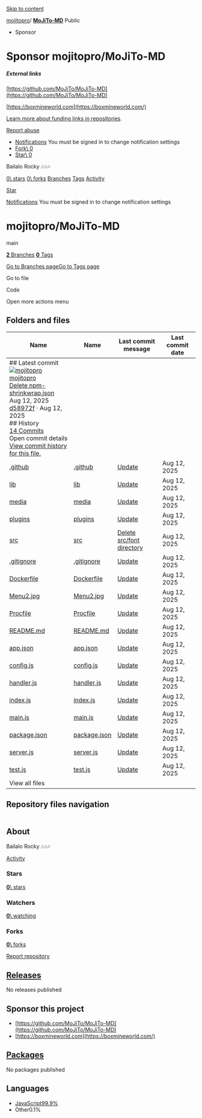 [Skip to content](https://github.com/mojitopro/MoJiTo-MD#start-of-content)

[mojitopro](https://github.com/mojitopro)/ **[MoJiTo-MD](https://github.com/mojitopro/MoJiTo-MD)** Public

- Sponsor







# Sponsor mojitopro/MoJiTo-MD



















##### External links









[https://github.com/MoJiTo/MoJiTo-MD](https://github.com/MoJiTo/MoJiTo-MD)











[https://boxmineworld.com](https://boxmineworld.com/)









[Learn more about funding links in repositories](https://docs.github.com/repositories/managing-your-repositorys-settings-and-features/customizing-your-repository/displaying-a-sponsor-button-in-your-repository).




[Report abuse](https://github.com/contact/report-abuse?report=mojitopro%2FMoJiTo-MD+%28Repository+Funding+Links%29)

- [Notifications](https://github.com/login?return_to=%2Fmojitopro%2FMoJiTo-MD) You must be signed in to change notification settings
- [Fork\\
0](https://github.com/login?return_to=%2Fmojitopro%2FMoJiTo-MD)
- [Star\\
0](https://github.com/login?return_to=%2Fmojitopro%2FMoJiTo-MD)


Bailalo Rocky 🎶🎶🎶


[0\\
stars](https://github.com/mojitopro/MoJiTo-MD/stargazers) [0\\
forks](https://github.com/mojitopro/MoJiTo-MD/forks) [Branches](https://github.com/mojitopro/MoJiTo-MD/branches) [Tags](https://github.com/mojitopro/MoJiTo-MD/tags) [Activity](https://github.com/mojitopro/MoJiTo-MD/activity)

[Star](https://github.com/login?return_to=%2Fmojitopro%2FMoJiTo-MD)

[Notifications](https://github.com/login?return_to=%2Fmojitopro%2FMoJiTo-MD) You must be signed in to change notification settings

# mojitopro/MoJiTo-MD

main

[**2** Branches](https://github.com/mojitopro/MoJiTo-MD/branches) [**0** Tags](https://github.com/mojitopro/MoJiTo-MD/tags)

[Go to Branches page](https://github.com/mojitopro/MoJiTo-MD/branches)[Go to Tags page](https://github.com/mojitopro/MoJiTo-MD/tags)

Go to file

Code

Open more actions menu

## Folders and files

| Name | Name | Last commit message | Last commit date |
| --- | --- | --- | --- |
| ## Latest commit<br>[![mojitopro](https://avatars.githubusercontent.com/u/209205280?v=4&size=40)](https://github.com/mojitopro)[mojitopro](https://github.com/mojitopro/MoJiTo-MD/commits?author=mojitopro)<br>[Delete npm-shrinkwrap.json](https://github.com/mojitopro/MoJiTo-MD/commit/d58972f9d7421f40e2a0a0aedef73352d4c6dee8)<br>Aug 12, 2025<br>[d58972f](https://github.com/mojitopro/MoJiTo-MD/commit/d58972f9d7421f40e2a0a0aedef73352d4c6dee8) · Aug 12, 2025<br>## History<br>[14 Commits](https://github.com/mojitopro/MoJiTo-MD/commits/main/) <br>Open commit details<br>[View commit history for this file.](https://github.com/mojitopro/MoJiTo-MD/commits/main/) |
| [.github](https://github.com/mojitopro/MoJiTo-MD/tree/main/.github ".github") | [.github](https://github.com/mojitopro/MoJiTo-MD/tree/main/.github ".github") | [Update](https://github.com/mojitopro/MoJiTo-MD/commit/d6accd5dd67f3f82ccc52615b22649a616c3c83f "Update") | Aug 12, 2025 |
| [lib](https://github.com/mojitopro/MoJiTo-MD/tree/main/lib "lib") | [lib](https://github.com/mojitopro/MoJiTo-MD/tree/main/lib "lib") | [Update](https://github.com/mojitopro/MoJiTo-MD/commit/d6accd5dd67f3f82ccc52615b22649a616c3c83f "Update") | Aug 12, 2025 |
| [media](https://github.com/mojitopro/MoJiTo-MD/tree/main/media "media") | [media](https://github.com/mojitopro/MoJiTo-MD/tree/main/media "media") | [Update](https://github.com/mojitopro/MoJiTo-MD/commit/d6accd5dd67f3f82ccc52615b22649a616c3c83f "Update") | Aug 12, 2025 |
| [plugins](https://github.com/mojitopro/MoJiTo-MD/tree/main/plugins "plugins") | [plugins](https://github.com/mojitopro/MoJiTo-MD/tree/main/plugins "plugins") | [Update](https://github.com/mojitopro/MoJiTo-MD/commit/d6accd5dd67f3f82ccc52615b22649a616c3c83f "Update") | Aug 12, 2025 |
| [src](https://github.com/mojitopro/MoJiTo-MD/tree/main/src "src") | [src](https://github.com/mojitopro/MoJiTo-MD/tree/main/src "src") | [Delete src/font directory](https://github.com/mojitopro/MoJiTo-MD/commit/f04f93df18a7faa44f5f852699bd71f956381197 "Delete src/font directory") | Aug 12, 2025 |
| [.gitignore](https://github.com/mojitopro/MoJiTo-MD/blob/main/.gitignore ".gitignore") | [.gitignore](https://github.com/mojitopro/MoJiTo-MD/blob/main/.gitignore ".gitignore") | [Update](https://github.com/mojitopro/MoJiTo-MD/commit/d6accd5dd67f3f82ccc52615b22649a616c3c83f "Update") | Aug 12, 2025 |
| [Dockerfile](https://github.com/mojitopro/MoJiTo-MD/blob/main/Dockerfile "Dockerfile") | [Dockerfile](https://github.com/mojitopro/MoJiTo-MD/blob/main/Dockerfile "Dockerfile") | [Update](https://github.com/mojitopro/MoJiTo-MD/commit/d6accd5dd67f3f82ccc52615b22649a616c3c83f "Update") | Aug 12, 2025 |
| [Menu2.jpg](https://github.com/mojitopro/MoJiTo-MD/blob/main/Menu2.jpg "Menu2.jpg") | [Menu2.jpg](https://github.com/mojitopro/MoJiTo-MD/blob/main/Menu2.jpg "Menu2.jpg") | [Update](https://github.com/mojitopro/MoJiTo-MD/commit/d6accd5dd67f3f82ccc52615b22649a616c3c83f "Update") | Aug 12, 2025 |
| [Procfile](https://github.com/mojitopro/MoJiTo-MD/blob/main/Procfile "Procfile") | [Procfile](https://github.com/mojitopro/MoJiTo-MD/blob/main/Procfile "Procfile") | [Update](https://github.com/mojitopro/MoJiTo-MD/commit/d6accd5dd67f3f82ccc52615b22649a616c3c83f "Update") | Aug 12, 2025 |
| [README.md](https://github.com/mojitopro/MoJiTo-MD/blob/main/README.md "README.md") | [README.md](https://github.com/mojitopro/MoJiTo-MD/blob/main/README.md "README.md") | [Update](https://github.com/mojitopro/MoJiTo-MD/commit/d6accd5dd67f3f82ccc52615b22649a616c3c83f "Update") | Aug 12, 2025 |
| [app.json](https://github.com/mojitopro/MoJiTo-MD/blob/main/app.json "app.json") | [app.json](https://github.com/mojitopro/MoJiTo-MD/blob/main/app.json "app.json") | [Update](https://github.com/mojitopro/MoJiTo-MD/commit/d6accd5dd67f3f82ccc52615b22649a616c3c83f "Update") | Aug 12, 2025 |
| [config.js](https://github.com/mojitopro/MoJiTo-MD/blob/main/config.js "config.js") | [config.js](https://github.com/mojitopro/MoJiTo-MD/blob/main/config.js "config.js") | [Update](https://github.com/mojitopro/MoJiTo-MD/commit/d6accd5dd67f3f82ccc52615b22649a616c3c83f "Update") | Aug 12, 2025 |
| [handler.js](https://github.com/mojitopro/MoJiTo-MD/blob/main/handler.js "handler.js") | [handler.js](https://github.com/mojitopro/MoJiTo-MD/blob/main/handler.js "handler.js") | [Update](https://github.com/mojitopro/MoJiTo-MD/commit/d6accd5dd67f3f82ccc52615b22649a616c3c83f "Update") | Aug 12, 2025 |
| [index.js](https://github.com/mojitopro/MoJiTo-MD/blob/main/index.js "index.js") | [index.js](https://github.com/mojitopro/MoJiTo-MD/blob/main/index.js "index.js") | [Update](https://github.com/mojitopro/MoJiTo-MD/commit/d6accd5dd67f3f82ccc52615b22649a616c3c83f "Update") | Aug 12, 2025 |
| [main.js](https://github.com/mojitopro/MoJiTo-MD/blob/main/main.js "main.js") | [main.js](https://github.com/mojitopro/MoJiTo-MD/blob/main/main.js "main.js") | [Update](https://github.com/mojitopro/MoJiTo-MD/commit/d6accd5dd67f3f82ccc52615b22649a616c3c83f "Update") | Aug 12, 2025 |
| [package.json](https://github.com/mojitopro/MoJiTo-MD/blob/main/package.json "package.json") | [package.json](https://github.com/mojitopro/MoJiTo-MD/blob/main/package.json "package.json") | [Update](https://github.com/mojitopro/MoJiTo-MD/commit/d6accd5dd67f3f82ccc52615b22649a616c3c83f "Update") | Aug 12, 2025 |
| [server.js](https://github.com/mojitopro/MoJiTo-MD/blob/main/server.js "server.js") | [server.js](https://github.com/mojitopro/MoJiTo-MD/blob/main/server.js "server.js") | [Update](https://github.com/mojitopro/MoJiTo-MD/commit/d6accd5dd67f3f82ccc52615b22649a616c3c83f "Update") | Aug 12, 2025 |
| [test.js](https://github.com/mojitopro/MoJiTo-MD/blob/main/test.js "test.js") | [test.js](https://github.com/mojitopro/MoJiTo-MD/blob/main/test.js "test.js") | [Update](https://github.com/mojitopro/MoJiTo-MD/commit/d6accd5dd67f3f82ccc52615b22649a616c3c83f "Update") | Aug 12, 2025 |
| View all files |

## Repository files navigation

```

```

## About

Bailalo Rocky 🎶🎶🎶


[Activity](https://github.com/mojitopro/MoJiTo-MD/activity)

### Stars

[**0**\\
stars](https://github.com/mojitopro/MoJiTo-MD/stargazers)

### Watchers

[**0**\\
watching](https://github.com/mojitopro/MoJiTo-MD/watchers)

### Forks

[**0**\\
forks](https://github.com/mojitopro/MoJiTo-MD/forks)

[Report repository](https://github.com/contact/report-content?content_url=https%3A%2F%2Fgithub.com%2Fmojitopro%2FMoJiTo-MD&report=mojitopro+%28user%29)

## [Releases](https://github.com/mojitopro/MoJiTo-MD/releases)

No releases published

## Sponsor this project

- [https://github.com/MoJiTo/MoJiTo-MD](https://github.com/MoJiTo/MoJiTo-MD)
- [https://boxmineworld.com](https://boxmineworld.com/)

## [Packages](https://github.com/users/mojitopro/packages?repo_name=MoJiTo-MD)

No packages published

## Languages

- [JavaScript99.9%](https://github.com/mojitopro/MoJiTo-MD/search?l=javascript)
- Other0.1%